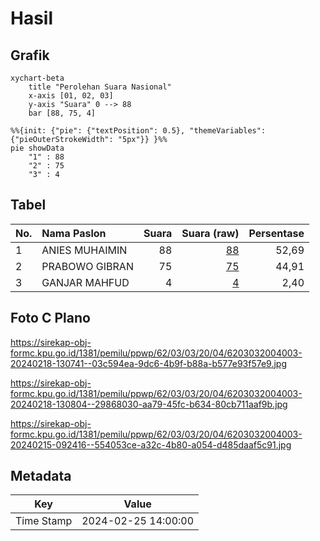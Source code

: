 # Hasil

## Grafik

```mermaid
xychart-beta
    title "Perolehan Suara Nasional"
    x-axis [01, 02, 03]
    y-axis "Suara" 0 --> 88
    bar [88, 75, 4]
```

```mermaid
%%{init: {"pie": {"textPosition": 0.5}, "themeVariables": {"pieOuterStrokeWidth": "5px"}} }%%
pie showData
    "1" : 88
    "2" : 75
    "3" : 4
```

## Tabel

| No. | Nama Paslon    | Suara | Suara (raw) | Persentase |
|:--- |:-------------- | -----:| -----------:| ----------:|
| 1   | ANIES MUHAIMIN | 88    | [88][p-1]   | 52,69      |
| 2   | PRABOWO GIBRAN | 75    | [75][p-2]   | 44,91      |
| 3   | GANJAR MAHFUD  | 4     | [4][p-3]    | 2,40       |


[p-1]: https://github.com/gigit-pemilu/pemilu-2024/blob/main/pilpres/hitung-suara/sub/62-kalimantan-tengah/sub/03-kapuas/sub/03-kapuas-timur/sub/2004-anjir-mambulau-timur/sub/003-tps/sub/paslon-1.txt
[p-2]: https://github.com/gigit-pemilu/pemilu-2024/blob/main/pilpres/hitung-suara/sub/62-kalimantan-tengah/sub/03-kapuas/sub/03-kapuas-timur/sub/2004-anjir-mambulau-timur/sub/003-tps/sub/paslon-2.txt
[p-3]: https://github.com/gigit-pemilu/pemilu-2024/blob/main/pilpres/hitung-suara/sub/62-kalimantan-tengah/sub/03-kapuas/sub/03-kapuas-timur/sub/2004-anjir-mambulau-timur/sub/003-tps/sub/paslon-3.txt

## Foto C Plano

https://sirekap-obj-formc.kpu.go.id/1381/pemilu/ppwp/62/03/03/20/04/6203032004003-20240218-130741--03c594ea-9dc6-4b9f-b88a-b577e93f57e9.jpg

https://sirekap-obj-formc.kpu.go.id/1381/pemilu/ppwp/62/03/03/20/04/6203032004003-20240218-130804--29868030-aa79-45fc-b634-80cb711aaf9b.jpg

https://sirekap-obj-formc.kpu.go.id/1381/pemilu/ppwp/62/03/03/20/04/6203032004003-20240215-092416--554053ce-a32c-4b80-a054-d485daaf5c91.jpg


## Metadata

| Key        | Value               |
| ---------- | ------------------- |
| Time Stamp | 2024-02-25 14:00:00 |



